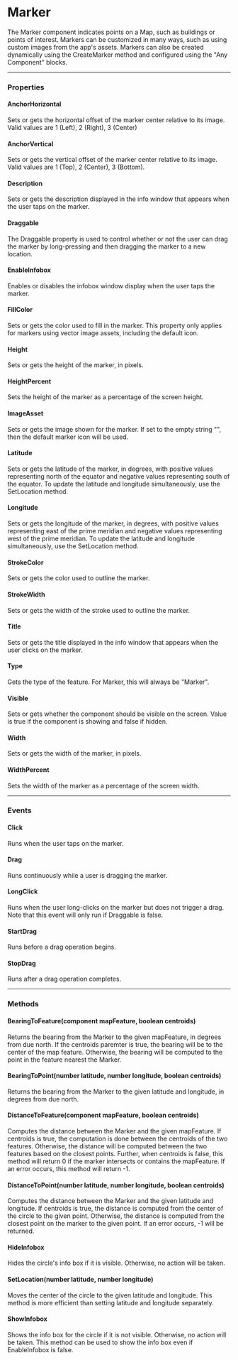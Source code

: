 # Marker

The Marker component indicates points on a Map, such as buildings or points of interest. Markers can be customized in many ways, such as using custom images from the app's assets. Markers can also be created dynamically using the CreateMarker method and configured using the "Any Component" blocks.

---

### Properties

#### AnchorHorizontal

Sets or gets the horizontal offset of the marker center relative to its image. Valid values are 1 (Left), 2 (Right), 3 (Center)

#### AnchorVertical

Sets or gets the vertical offset of the marker center relative to its image. Valid values are 1 (Top), 2 (Center), 3 (Bottom).

#### Description

Sets or gets the description displayed in the info window that appears when the user taps on the marker.

#### Draggable

The Draggable property is used to control whether or not the user can drag the marker by long-pressing and then dragging the marker to a new location.

#### EnableInfobox

Enables or disables the infobox window display when the user taps the marker.

#### FillColor

Sets or gets the color used to fill in the marker. This property only applies for markers using vector image assets, including the default icon.

#### Height

Sets or gets the height of the marker, in pixels.

#### HeightPercent

Sets the height of the marker as a percentage of the screen height.

#### ImageAsset

Sets or gets the image shown for the marker. If set to the empty string "", then the default marker icon will be used.

#### Latitude

Sets or gets the latitude of the marker, in degrees, with positive values representing north of the equator and negative values representing south of the equator. To update the latitude and longitude simultaneously, use the SetLocation method.

#### Longitude

Sets or gets the longitude of the marker, in degrees, with positive values representing east of the prime meridian and negative values representing west of the prime meridian. To update the latitude and longitude simultaneously, use the SetLocation method.

#### StrokeColor

Sets or gets the color used to outline the marker.

#### StrokeWidth

Sets or gets the width of the stroke used to outline the marker.

#### Title

Sets or gets the title displayed in the info window that appears when the user clicks on the marker.

#### Type

Gets the type of the feature. For Marker, this will always be "Marker".

#### Visible

Sets or gets whether the component should be visible on the screen. Value is true if the component is showing and false if hidden.

#### Width

Sets or gets the width of the marker, in pixels.

#### WidthPercent

Sets the width of the marker as a percentage of the screen width.

---

### Events

#### Click

Runs when the user taps on the marker.

#### Drag

Runs continuously while a user is dragging the marker.

#### LongClick

Runs when the user long-clicks on the marker but does not trigger a drag. Note that this event will only run if Draggable is false.

#### StartDrag

Runs before a drag operation begins.

#### StopDrag

Runs after a drag operation completes.

---

### Methods

#### BearingToFeature(component mapFeature, boolean centroids)

Returns the bearing from the Marker to the given mapFeature, in degrees from due north. If the centroids paremter is true, the bearing will be to the center of the map feature. Otherwise, the bearing will be computed to the point in the feature nearest the Marker.

#### BearingToPoint(number latitude, number longitude, boolean centroids)

Returns the bearing from the Marker to the given latitude and longitude, in degrees from due north.

#### DistanceToFeature(component mapFeature, boolean centroids)

Computes the distance between the Marker and the given mapFeature. If centroids is true, the computation is done between the centroids of the two features. Otherwise, the distance will be computed between the two features based on the closest points. Further, when centroids is false, this method will return 0 if the marker intersects or contains the mapFeature. If an error occurs, this method will return -1.

#### DistanceToPoint(number latitude, number longitude, boolean centroids)

Computes the distance between the Marker and the given latitude and longitude. If centroids is true, the distance is computed from the center of the circle to the given point. Otherwise, the distance is computed from the closest point on the marker to the given point. If an error occurs, -1 will be returned.

#### HideInfobox

Hides the circle's info box if it is visible. Otherwise, no action will be taken.

#### SetLocation(number latitude, number longitude)

Moves the center of the circle to the given latitude and longitude. This method is more efficient than setting latitude and longitude separately.

#### ShowInfobox

Shows the info box for the circle if it is not visible. Otherwise, no action will be taken. This method can be used to show the info box even if EnableInfobox is false.
